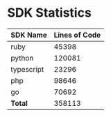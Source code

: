 # SDK Statistics

| SDK Name | Lines of Code |
| -------- | ------------- |
| ruby | 45398 |
| python | 120081 |
| typescript | 23296 |
| php | 98646 |
| go | 70692 |
| **Total** | 358113 |
